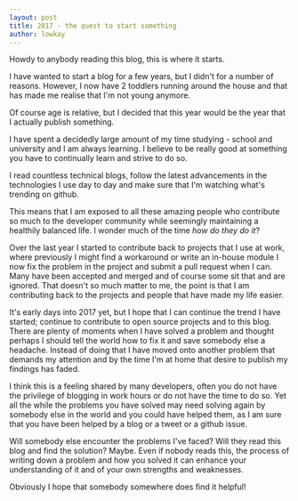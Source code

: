 ```yaml
---
layout: post
title: 2017 - the quest to start something
author: lowkay
---
```


Howdy to anybody reading this blog, this is where it starts.

I have wanted to start a blog for a few years, but I didn't for a number of reasons.
However, I now have 2 toddlers running around the house and that has made me realise that I'm not young anymore.

Of course age is relative, but I decided that this year would be the year that I actually publish something.

I have spent a decidedly large amount of my time studying - school and university and I am always learning. I believe to be really good at something you have to continually learn and strive to do so.

I read countless technical blogs, follow the latest advancements in the technologies I use day to day and make sure that I'm watching what's trending on github.

This means that I am exposed to all these amazing people who contribute so much to the developer community while seemingly maintaining a healthily balanced life. I wonder much of the time _how do they do it_?

Over the last year I started to contribute back to projects that I use at work, where previously I might find a workaround or write an in-house module I now fix the problem in the project and submit a pull request when I can. Many have been accepted and merged and of course some sit that and are ignored. That doesn't so much matter to me, the point is that I am contributing back to the projects and people that have made my life easier.

It's early days into 2017 yet, but I hope that I can continue the trend I have started; continue to contribute to open source projects and to this blog. There are plenty of moments when I have solved a problem and thought perhaps I should tell the world how to fix it and save somebody else a headache. Instead of doing that I have moved onto another problem that demands my attention and by the time I'm at home that desire to publish my findings has faded.

I think this is a feeling shared by many developers, often you do not have the privilege of blogging in work hours or do not have the time to do so. Yet all the while the problems you have solved may need solving again by somebody else in the world and you could have helped them, as I am sure that you have been helped by a blog or a tweet or a github issue.

Will somebody else encounter the problems I've faced? Will they read this blog and find the solution? Maybe. Even if nobody reads this, the process of writing down a problem and how you solved it can enhance your understanding of it and of your own strengths and weaknesses.

Obviously I hope that somebody somewhere does find it helpful!